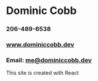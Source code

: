 # Dominic Cobb

### 206-489-6538

### www.dominiccobb.dev

### Email: me@dominiccobb.dev

This site is created with React

